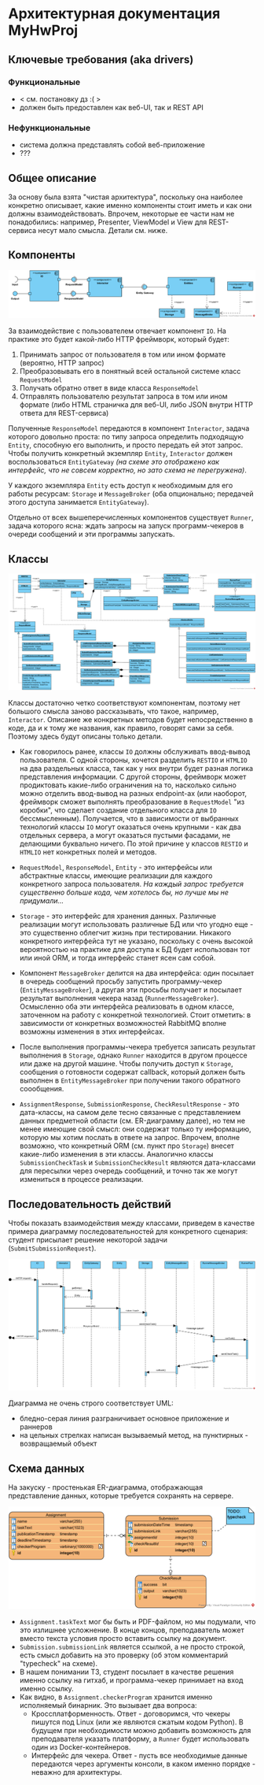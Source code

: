 # Архитектурная документация MyHwProj

## Ключевые требования (aka drivers)

### Функциональные

* < см. постановку дз :( >
* должен быть предоставлен как веб-UI, так и REST API

### Нефункциональные

* система должна представлять собой веб-приложение
* ???

## Общее описание

За основу была взята "чистая архитектура", поскольку она наиболее конкретно описывает, какие именно компоненты стоит иметь и как они должны взаимодействовать. Впрочем, некоторые ее части нам не понадобились: например, Presenter, ViewModel и View для REST-сервиса несут мало смысла. Детали см. ниже.

## Компоненты

![component diagram](components.png)

За взаимодействие с пользователем отвечает компонент `IO`. На практике это будет какой-либо HTTP фреймворк, который будет:

1. Принимать запрос от пользователя в том или ином формате (вероятно, HTTP запрос)
1. Преобразовывать его в понятный всей остальной системе класс `RequestModel`
1. Получать обратно ответ в виде класса `ResponseModel`
1. Отправлять пользователю результат запроса в том или ином формате (либо HTML страничка для веб-UI, либо JSON внутри HTTP ответа для REST-сервиса)

Полученные `ResponseModel` передаются в компонент `Interactor`, задача которого довольно проста: по типу запроса определить подходящую `Entity`, способную его выполнить, и просто передать ей этот запрос. Чтобы получить конкретный экземпляр `Entity`, `Interactor` должен воспользоваться `EntityGateway` _(на схеме это отображено как интерфейс, что не совсем корректно, но зато схема не перегружена)_.

У каждого экземпляра `Entity` есть доступ к необходимым для его работы ресурсам: `Storage` и `MessageBroker` (оба опционально; передачей этого доступа занимается `EntityGateway`).

Отдельно от всех вышеперечисленных компонентов существует `Runner`, задача которого ясна: ждать запросы на запуск программ-чекеров в очереди сообщений и эти программы запускать.

## Классы

![class diagram](classes.png)

Классы достаточно четко соответствуют компонентам, поэтому нет большого смысла заново рассказывать, что такое, например, `Interactor`. Описание же конкретных методов будет непосредственно в коде, да и к тому же названия, как правило, говорят сами за себя. Поэтому здесь будут описаны только детали.

* Как говорилось ранее, классы `IO` должны обслуживать ввод-вывод пользователя. С одной стороны, хочется разделить `RESTIO` и `HTMLIO` на два раздельных класса, так как у них внутри будет разная логика представления информации. С другой стороны, фреймворк может продиктовать какие-либо ограничения на то, насколько сильно можно отделить ввод-вывод на разных endpoint-ах (или наоборот, фреймворк сможет выполнять преобразование в `RequestModel` "из коробки", что сделает создание отдельного класса для `IO` бессмысленным). Получается, что в зависимости от выбранных технологий классы `IO` могут оказаться очень крупными - как два отдельных сервера, а могут оказаться пустыми фасадами, не делающими буквально ничего. По этой причине у классов `RESTIO` и `HTMLIO` нет конкретных полей и методов.

* `RequestModel`, `ResponseModel`, `Entity` - это интерфейсы или абстрактные классы, имеющие реализации для каждого конкретного запроса пользователя. _На каждый запрос требуется существенно больше кода, чем хотелось бы, но лучше мы не придумали..._

* `Storage` - это интерфейс для хранения данных. Различные реализации могут использовать различные БД или что угодно еще - это существенно облегчит жизнь при тестировании. Никакого конкретного интерфейса тут не указано, поскольку с очень высокой вероятностью на практике для доступа к БД будет использован тот или иной ORM, и тогда интерфейс станет ясен сам собой.

* Компонент `MessageBroker` делится на два интерфейса: один посылает в очередь сообщений просьбу запустить программу-чекер (`EntityMessageBroker`), а другая эти просьбы получает и посылает результат выполнения чекера назад (`RunnerMessageBroker`). Осмысленно оба эти интерфейса реализовать в одном классе, заточенном на работу с конкретной технологией. Стоит отметить: в зависимости от конкретных возможностей RabbitMQ вполне возможны изменения в этих интерфейсах.

* После выполнения программы-чекера требуется записать результат выполнения в `Storage`, однако `Runner` находится в другом процессе или даже на другой машине. Чтобы получить доступ к `Storage`, сообщения о готовности содержат callback, который должен быть выполнен в `EntityMessageBroker` при получении такого обратного соообщения.

* `AssignmentResponse`, `SubmissionResponse`, `CheckResultResponse` - это дата-классы, на самом деле тесно связанные с представлением данных предметной области (см. ER-диаграмму далее), но тем не менее имеющие свой смысл: они содержат только ту информацию, которую мы хотим послать в ответе на запрос. Впрочем, вполне возможно, что конкретный ORM (см. пункт про `Storage`) внесет какие-либо изменения в эти классы. Аналогично классы `SubmissionCheckTask` и `SubmissionCheckResult` являются дата-классами для пересылки через очередь сообщений, и точно так же могут измениться в процессе реализации.

## Последовательность действий

Чтобы показать взаимодействия между классами, приведем в качестве примера диаграмму последовательностей для конкретного сценария: студент присылает решение некоторой задачи (`SubmitSubmissionRequest`).

![sequence diagram](sequence.png)

Диаграмма не очень строго соответствует UML:

* бледно-серая линия разграничивает основное приложение и раннеров
* на цельных стрелках написан вызываемый метод, на пунктирных - возвращаемый объект

## Схема данных

На закуску - простенькая ER-диаграмма, отображающая представление данных, которые требуется сохранять на сервере.

![er diagram](er.png)

* `Assignment.taskText` мог бы быть и PDF-файлом, но мы подумали, что это излишнее усложнение. В конце концов, преподаватель может вместо текста условия просто вставить ссылку на документ.
* `Submission.submissionLink` является ссылкой, а не просто строкой, есть смысл добавить на это проверку (об этом комментарий "typecheck" на схеме).
* В нашем понимании ТЗ, студент посылает в качестве решения именно ссылку на гитхаб, и программа-чекер принимает на вход именно ссылку.
* Как видно, в `Assignment.checkerProgram` хранится именно исполняемый бинарник. Это вызывает два вопроса:
  * Кроссплатформенность. Ответ - договоримся, что чекеры пишутся под Linux (или же являются сжатым кодом Python). В будущем при необходимости можно добавить возможность для преподавателя указать платформу, а `Runner` будет использовать один из Docker-контейнеров.
  * Интерфейс для чекера. Ответ - пусть все необходимые данные передаются через аргументы консоли, в каком именно порядке - неважно для архитектуры.
